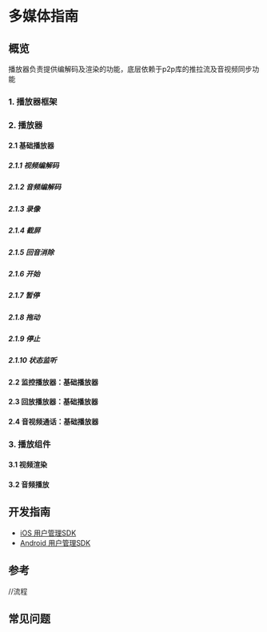 # 多媒体指南

## 概览

播放器负责提供编解码及渲染的功能，底层依赖于p2p库的推拉流及音视频同步功能

###  1. 播放器框架

###  2. 播放器

####  2.1 基础播放器

#####  2.1.1 视频编解码
##### 2.1.2 音频编解码
##### 2.1.3 录像
##### 2.1.4 截屏
##### 2.1.5 回音消除
##### 2.1.6 开始
##### 2.1.7 暂停
##### 2.1.8 拖动
##### 2.1.9 停止
##### 2.1.10 状态监听


#### 2.2 监控播放器：基础播放器

#### 2.3 回放播放器：基础播放器

#### 2.4 音视频通话：基础播放器

### 3. 播放组件

#### 3.1 视频渲染
#### 3.2 音频播放

## 开发指南
* [iOS 用户管理SDK](ios/多媒体.md)
* [Android 用户管理SDK](Android/多媒体.md)

## 参考
//流程

## 常见问题
